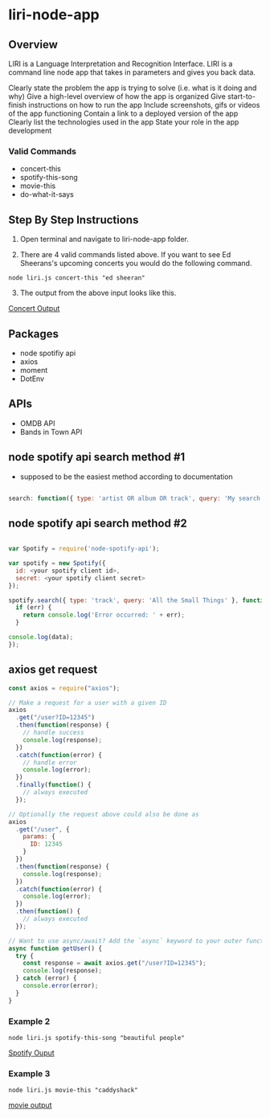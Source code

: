 # liri-node-app

## Overview

LIRI is a Language Interpretation and Recognition Interface. LIRI is a command line node app that takes in parameters and gives you back data.

Clearly state the problem the app is trying to solve (i.e. what is it doing and why)
Give a high-level overview of how the app is organized
Give start-to-finish instructions on how to run the app
Include screenshots, gifs or videos of the app functioning
Contain a link to a deployed version of the app
Clearly list the technologies used in the app
State your role in the app development

### Valid Commands

- concert-this
- spotify-this-song
- movie-this
- do-what-it-says

## Step By Step Instructions

1. Open terminal and navigate to liri-node-app folder.

2. There are 4 valid commands listed above. If you want to see Ed Sheerans's upcoming concerts you would do the following command.

```
node liri.js concert-this "ed sheeran"
```

3. The output from the above input looks like this.

[Concert Output](images/concert-output.png)

## Packages

- node spotifiy api
- axios
- moment
- DotEnv

## APIs

- OMDB API
- Bands in Town API

## node spotify api search method #1

- supposed to be the easiest method according to documentation

```js

search: function({ type: 'artist OR album OR track', query: 'My search query', limit: 20 }, callback);

```

## node spotify api search method #2

```js

var Spotify = require('node-spotify-api');

var spotify = new Spotify({
  id: <your spotify client id>,
  secret: <your spotify client secret>
});

spotify.search({ type: 'track', query: 'All the Small Things' }, function(err, data) {
  if (err) {
    return console.log('Error occurred: ' + err);
  }

console.log(data);
});

```

## axios get request

```js
const axios = require("axios");

// Make a request for a user with a given ID
axios
  .get("/user?ID=12345")
  .then(function(response) {
    // handle success
    console.log(response);
  })
  .catch(function(error) {
    // handle error
    console.log(error);
  })
  .finally(function() {
    // always executed
  });

// Optionally the request above could also be done as
axios
  .get("/user", {
    params: {
      ID: 12345
    }
  })
  .then(function(response) {
    console.log(response);
  })
  .catch(function(error) {
    console.log(error);
  })
  .then(function() {
    // always executed
  });

// Want to use async/await? Add the `async` keyword to your outer function/method.
async function getUser() {
  try {
    const response = await axios.get("/user?ID=12345");
    console.log(response);
  } catch (error) {
    console.error(error);
  }
}
```

### Example 2

```
node liri.js spotify-this-song "beautiful people"
```

[Spotify Ouput](images/spotify-output.png)

### Example 3

```
node liri.js movie-this "caddyshack"
```

[movie output](images/movie.png)

